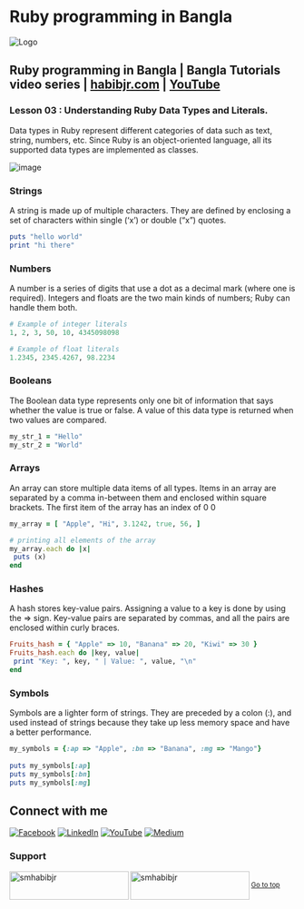 # Ruby programming in Bangla

![Logo](https://miro.medium.com/max/1080/1*7e9D-oPWPIKBe2AQv862aA.png)


## Ruby programming in Bangla | Bangla Tutorials video series | [habibjr.com](https://www.habibjr.com/) | [YouTube](https://www.youtube.com/channel/UCAb6zCUBSCTGhXLME12XD5A)

### Lesson 03 : Understanding Ruby Data Types and Literals.

Data types in Ruby represent different categories of data such as text, string, numbers, etc. Since Ruby is an object-oriented language, all its supported data types are implemented as classes.

![image](https://user-images.githubusercontent.com/77357735/185809829-ba55becf-b58e-46aa-beb1-bd1cf0c285e9.png)

### Strings
A string is made up of multiple characters. They are defined by enclosing a set of characters within single (‘x’) or double (“x”) quotes.

````ruby
puts "hello world"
print "hi there"
````

### Numbers
A number is a series of digits that use a dot as a decimal mark (where one is required). Integers and floats are the two main kinds of numbers; Ruby can handle them both.

````ruby
# Example of integer literals
1, 2, 3, 50, 10, 4345098098

# Example of float literals
1.2345, 2345.4267, 98.2234
````


### Booleans
The Boolean data type represents only one bit of information that says whether the value is true or false. A value of this data type is returned when two values are compared.


````ruby
my_str_1 = "Hello"
my_str_2 = "World"
````

### Arrays
An array can store multiple data items of all types. Items in an array are separated by a comma in-between them and enclosed within square brackets. The first item of the array has an index of 0
0

````ruby
my_array = [ "Apple", "Hi", 3.1242, true, 56, ]

# printing all elements of the array
my_array.each do |x| 
 puts (x)
end
````

### Hashes
A hash stores key-value pairs. Assigning a value to a key is done by using the => sign. Key-value pairs are separated by commas,​ and all the pairs are enclosed within curly braces.

````ruby
Fruits_hash = { "Apple" => 10, "Banana" => 20, "Kiwi" => 30 } 
Fruits_hash.each do |key, value| 
 print "Key: ", key, " | Value: ", value, "\n"
end
````

### Symbols
Symbols are a lighter form of strings. They are preceded by a colon (:), and used instead of strings because they take up less memory space and have a​ better performance.

````ruby
my_symbols = {:ap => "Apple", :bn => "Banana", :mg => "Mango"} 
  
puts my_symbols[:ap] 
puts my_symbols[:bn] 
puts my_symbols[:mg] 
````

## Connect with me

[![Facebook](https://img.shields.io/badge/Facebook-%231877F2.svg?logo=Facebook&logoColor=white)](https://facebook.com/smhabibjr) 
[![LinkedIn](https://img.shields.io/badge/LinkedIn-%230077B5.svg?logo=linkedin&logoColor=white)](https://linkedin.com/in/smhabibjr) 
[![YouTube](https://img.shields.io/badge/YouTube-%23FF0000.svg?logo=YouTube&logoColor=white)](https://youtube.com/c/HabibJr)
[![Medium](https://img.shields.io/badge/Medium-12100E?logo=medium&logoColor=white)](https://medium.com/@smhabibjr)

<h3 align="left">Support</h3>
<p><a href="https://www.buymeacoffee.com/smhabibjr"> <img align="left" src="https://cdn.buymeacoffee.com/buttons/v2/default-yellow.png" height="50" width="210" alt="smhabibjr" /></a>
<a href="https://paypal.me/habib2030@web.de"> <img align="left" src="https://img.shields.io/badge/PayPal-00457C" height="50" width="210" alt="smhabibjr" /></a>
</p>
<br>
<sup align="left"><a href="#ruby-programming-in-bangla">Go to top</a></sup>
